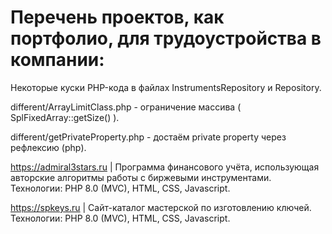 # Перечень проектов, как портфолио, для трудоустройства в компании:

Некоторые куски PHP-кода в файлах InstrumentsRepository и Repository.

different/ArrayLimitClass.php - ограничение массива ( SplFixedArray::getSize() ).

different/getPrivateProperty.php - достаём private property через рефлексию (php).

https://admiral3stars.ru | Программа финансового учёта, использующая авторские алгоритмы работы с биржевыми инструментами.
Технологии: PHP 8.0 (MVC), HTML, CSS, Javascript.

https://spkeys.ru | Сайт-каталог мастерской по изготовлению ключей.
Технологии: PHP 8.0 (MVC), HTML, CSS, Javascript.
